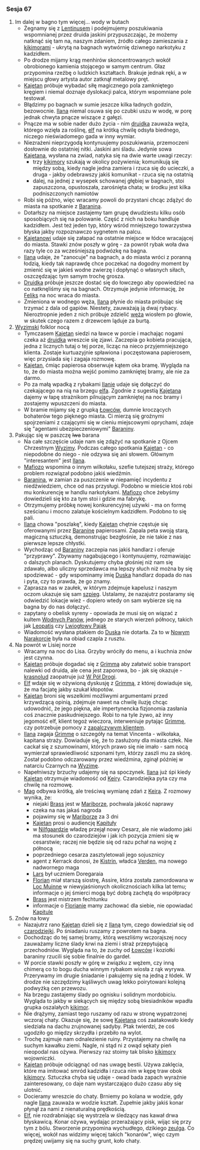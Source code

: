 ### Sesja 67
1. Im dalej w bagno tym więcej... wody w butach
    - Żegnamy się z [Lentinusem](#p_lentinus) i podejmujemy poszukiwania wspomnianej przez druida jaskini przypuszczając, że możemy natknąć się tam na, naszym zdaniem, źródło całego zamieszania z [kikimorami](#b_kikimora) - ukrytą na bagnach wytwórnię dziwnego narkotyku z kadzidłem.
    - Po drodze mijamy krąg menhirów skoncentrowanych wokół obrobionego kamienia stojącego w samym centrum. Głaz przypomina rzeźbę o ludzkich kształtach. Brakuje jednak ręki, a w miejscu głowy artysta autor zatknął metalowy pręt.
    - [Kajetan](#g_kajetan) próbuje wybadać siłę magicznego pola zamkniętego kręgiem i niemal doznaje dyslokacji palca, którym wspomniane pole testował.
    - Błądzimy po bagnach w sumie jeszcze kilka ładnych godzin, bezowocnie. [Ilana](#g_ilana) niemal osuwa się po czubki uszu w wodę, w porę jednak chwyta pnącze wiszące z gałęzi.
    - Pnącze ma w sobie nader dużo życia - nim [druidka](#g_ilana) zauważa węża, którego wzięła za roślinę, [elf](#g_kajetan) na krótką chwilę odsyła biednego, niczego nieświadomego gada w inny wymiar.
    - Niezrażeni nieprzygodą kontynuujemy poszukiwania, przemoczeni dosłownie do ostatniej nitki. Jaskini ani śladu. Jedynie sowa [Kajetana](#g_kajetan), wysłana na zwiad, natyka się na dwie warte uwagi rzeczy:
        - trzy [kikimory](#b_kikimora) szukają w okolicy pożywienia; komunikują się między sobą, kiedy nagle jedna zamiera i rzuca się do ucieczki, a druga - jakby odebrawszy jakiś komunikat - rzuca się na ostatnią
        - dalej, na jednej z wysepek schowanej głębiej w bagnach, stoi zapuszczona, opustoszała, zarośnięta chata; w środku jest kilka podniszczonych namiotów
    - Robi się późno, więc wracamy powoli do przystani chcąc zdążyć do miasta na spotkanie z [Baraniną](#p_baranina).
    - Dotarłszy na miejsce zastajemy tam grupę dwudziestu kilku osób sposobiących się na polowanie. Część z nich na boku handluje kadzidłem. Jest też jeden typ, który wśród mniejszego towarzystwa błyska jakby rozpoznawczo sygnetem na palcu.
    - [Kajetanowi](#g_kajetan) udaje się załapać na ostatnie miejsce w łódce wracającej do miasta. Stawki znów poszły w górę - za powrót rybak woła dwa razy tyle co za wcześniejszą podwózkę na bagna.
    - [Ilana](#g_ilana) udaje, że "zanocuje" na bagnach, a do miasta wróci z poranną łodzią, kiedy tak naprawdę chce poczekać na dogodny moment by zmienić się w jakieś wodne zwierzę i dopłynąć o własnych siłach, oszczędzając tym samym trochę grosza.
    - [Druidka](#g_ilana) próbuje jeszcze dostać się do łowczego aby opowiedzieć na co natknęliśmy się na bagnach. Otrzymuje jedynie informację, że [Feliks](#p_feliks) na noc wraca do miasta.
    - Zmieniona w wodnego węża, [Ilana](#g_ilana) płynie do miasta próbując się trzymać z dala od gapiów. Niestety, zauważają ją dwaj rybacy. Nieroztropnie jeden z nich próbuje zdzielić [węża](#g_ilana) wiosłem po głowie, w skutek czego  razem z drzewcem ląduje za burtą.
2.  [Wyzimski](#l_wyzima) folklor nocą
    - Tymczasem [Kajetan](#g_kajetan) siedzi na ławce w porcie i machając nogami czeka aż [druidka](#g_ilana) wreszcie się zjawi. Zaczepia go kobieta pracująca, jedna z licznych tutaj o tej porze, licząc na nieco przyjemniejszego klienta. Zostaje kurtuazyjnie spławiona i poczęstowana papierosem, więc przysiada się i zagaja rozmowę.
    - [Kajetan](#g_kajetan), ćmiąc papierosa obserwuje kątem oka bramę. Wygląda na to, że do miasta można wejść pomimo zamkniętej bramy, ale nie za darmo.
    - Po za małą wpadką z rybakami [Ilanie](#g_ilana) udaje się dołączyć do czekającego na nią na brzegu [elfa](#g_kajetan). Zgodnie z sugestią [Kajetana](#g_kajetan) dajemy w łapę strażnikom pilnującym zamkniętej na noc bramy i zostajemy wpuszczeni do miasta.
    - W bramie mijamy się z grupką [Łowców](#r_lowca), dumnie kroczących bohaterów tego pięknego miasta. Ci mierzą się groźnymi spojrzeniami z czającymi się w cieniu miejscowymi oprychami, zdaje się "agentami ubezpieczeniowymi" [Baraniny](#p_baranina).
3. Pakując się w paszczę ~~lwa~~ barana
    - Na całe szczęście udaje nam się zdążyć na spotkanie z Ojcem Chrzestnym [Wyzimy](#l_wyzima). Podczas całego spotkania [Kajetan](#g_kajetan) - co niepodobne do niego - nie odzywa się ani słowem. Głównym "interesantem" jest [Ilana](#g_ilana).
    - [Mafiozo](#p_baranina) wspomina o innym wilkołaku, szefie tutejszej straży, którego problem rozwiązał podobno jakiś wiedźmin.
    - [Baranina](#p_baranina), w zamian za puszczenie w niepamięć incydentu z niedźwiedziem, chce od nas przysługi. Podobno w mieście ktoś robi mu konkurencję w handlu narkotykami. [Mafiozo](#p_baranina) chce żebyśmy dowiedzieli się kto za tym stoi i gdzie ma fabrykę.
    - Otrzymujemy próbkę nowej konkurencyjnej używki - ma on formę sześcianu i mocno zalatuje kościelnym kadzidłem. Podobno to się pali. 
    - [Ilana](#g_ilana) chowa "poszlakę", kiedy [Kajetan](#g_kajetan) chętnie częstuje się oferowanymi przez [Baraninę](#p_baranina) papierosami. Zapala peta swoją starą, magiczną sztuczką, demonstrując bezgłośnie, że nie takie z nas pierwsze lepsze chłystki.
    - Wychodząc od [Baraniny](#p_baranina) zaczepia nas jakiś handlarz i oferuje "przyprawy". Zbywamy nagabującego i kontynuujemy, rozmawiając o dalszych planach. Dyskutujemy chyba głośniej niż nam się zdawało, albo uliczny sprzedawca ma lepszy słuch niż można by się spodziewać - gdy wspominamy imię [Duska](#p_dusek) handlarz dopada do nas i pyta, czy to prawda, że go znamy.
    - Zaprasza nas w zaułek, w którym zdejmuje kapelusz i naszym oczom ukazuje się sam [szpieg](#p_dusek). Ustalamy, że nazajutrz postaramy się odwiedzić lokacje wież - dopiero wtedy on sam wybierze się na bagna by do nas dołączyć.
    - zapytany o obelisk syreny - opowiada że musi się on wiązać z kultem [Wodnych Panów](#r_wodni_panowie), jednego ze starych wierzeń północy, takich jak [Leopatis](#r_leopatis) czy [Lwiogłowy Pająk](#r_lwioglowy_pajak)
    - Wiadomość wysłana ptakiem do [Duska](#p_dusek) nie dotarła. Za to w [Nowym Narakorcie](#l_narakort) była na obiad czapla z rusztu.
3.  Na powrót w Lisiej norze
    - Wracamy na noc do Lisa. Grzyby wróciły do menu, a i kuchnia znów jest czynna.
    - [Kajetan](#g_kajetan) próbuje dogadać się z [Grimmą](#p_grimma) aby załatwić sobie transport nalewki od druida, ale cena jest zaporowa, bo - jak się okazuje - [krasnolud](#p_grimma) zaopatruje już [W Pół Drogi](#l_pol_drogi).
    - [Elf](#g_kajetan) wdaje się w ożywioną dyskusję z [Grimmą](#p_grimma), z której dowiaduje się, że ma facjatę jakby szukał kłopotów. 
    - [Kajetan](#g_kajetan) broni się wszelkimi możliwymi argumentami przed krzywdzącą opinią, zdejmuje nawet na chwilę iluzję chcąc udowodnić, że jego piękna, ale impertynencka fizjonomia zasłania coś znacznie paskudniejszego. Robi to na tyle żywo, aż inny jegomość elf, klient tegoż wieczora, interweniuje pytając [Grimmę](#p_grimma), czy potrzebuje pomocy z [zapalczywym klientem](#g_kajetan).
    - [Ilana](#g_ilana) zagaja [Grimmę](#p_grimma) o szczegóły na temat Vincenta - wilkołaka, kapitana straży. Dowiaduje się, że to zasłużony dla miasta człek. Nie cackał się z szumowinami, których prawo się nie imało - sam nocą wymierzał sprawiedliwość szponami tym, którzy zaszli mu za skórę. Został podobno odczarowany przez wiedźmina, zginął później w natarciu Czarnych na [Wyzimę](#l_wyzima).
    - Napełniwszy brzuchy udajemy się na spoczynek. [Ilana](#g_ilana) już śpi kiedy [Kajetan](#g_kajetan) otrzymuje wiadomość od [Keiry](#p_keira_metz). Czarodziejka pyta czy ma chwilę na rozmowę.
    - [Mag](#g_kajetan) odbywa krótką, ale treściwą wymianę zdań z [Keirą](#p_keira_metz). Z rozmowy wynika, że:
        - niejaki [Brass](#p_bras) jest w [Mariborze](#l_maribor), pochwala jakość naprawy
        - czeka na nas jakaś nagroda
        - pojawimy się w [Mariborze](#l_maribor) za 3 dni
        - [Kajetan](#g_kajetan) prosi o audiencję [Kapituły](#r_kapitula)
        - w [Nilfgaardzie](#l_nilfgaard) władzę przejął nowy Cesarz, ale nie wiadomo jaki ma stosunek do czarodziejów i jak ich pozycja zmieni się w cesarstwie; raczej nie będzie się od razu pchał na wojnę z północą
        - poprzedniego cesarza zasztyletowali jego sojusznicy
        - agent z Kerrack donosi, że [Kistrin](#p_ksiaze_kistrin), władca [Verden](#l_verden), ma nowego nadwornego maga
        - [Lars](#p_lars) był uczniem Doregaraia
        - [Florian](#p_florian_z_vicovaro) miał starszą siostrę, Assire, która została zamordowana w [Loc Muinne](#l_loc_muinne) w niewyjaśnionych okolicznościach kilka lat temu; informacje o jej śmierci mogą być dobrą zachętą do współpracy
        - [Brass](#p_bras) jest mistrzem fechtunku
        - informacje o [Florianie](#p_florian_z_vicovaro) mamy zachować dla siebie, nie opowiadać [Kapitule](#r_kapitula)
4. Znów na łowy
    - Nazajutrz rano [Kajetan](#g_kajetan) dzieli się z [Ilaną](#g_ilana) tym, czego dowiedział się od [czarodziejki](#p_keira_metz). Po śniadaniu ruszamy z powrotem na bagna.
    - Dochodząc do tej samej bramy, którą weszliśmy wczorajszej nocy zauważamy liczne ślady krwi na ziemi i straż przepytującą przechodniów. Wygląda na to, że zuchy od [Łowców](#r_lowca) i koziołki baraniny rzucili się sobie finalnie do gardeł.
    - W porcie stawki poszły w górę w związku z wężem, czy inną chimerą co to bogu ducha winnym rybakom wiosła z rąk wyrywa. Przerywamy im drugie śniadanie i pakujemy się na jedną z łódek. W drodze nie szczędzimy kąśliwych uwag lekko poirytowani kolejną podwyżką cen przewozu.
    - Na brzegu zastajemy ślady po ognisku i solidnym mordobiciu. Wygląda to jakby w siekących się między sobą biesiadników wpadła grupka oszalałych [kikimor](#b_kikimora).
    - Nie drążymy, zamiast tego ruszamy od razu w stronę wypatrzonej wczoraj chaty. Okazuje się, że sowę [Kajetana](#g_kajetan) coś zaatakowało kiedy siedziała na dachu zrujnowanej sadyby. Ptak twierdzi, że coś ugodziło go między skrzydła i przebiło na wylot.
    - Trochę zajmuje nam odnalezienie ruiny. Przystajemy na chwilę na suchym kawałku ziemi. Nagle, ni stąd ni z owąd sękaty pień nieopodal nas ożywa. Pierwszy raz stoimy tak blisko [kikimory](#b_kikimora) wojowniczki.
    - [Kajetan](#g_kajetan) próbuje odciągnąć od nas uwagę bestii. Używa zaklęcia, które ma imitować smród kadzidła i rzuca nim w kępę traw obok [kikimory](#b_kikimora). Sztuczka chyba się udaje - owad bada zapach wyraźnie zainteresowany, co daje nam wystarczająco dużo czasu aby się ulotnić.
    - Docieramy wreszcie do chaty. Brniemy po kolana w wodzie, gdy nagle [Ilana](#g_ilana) zauważa w wodzie kształt. Zupełnie jakby jakiś konar płynął za nami z nienaturalną prędkością.
    - [Elf](#g_kajetan), nie rozdrabniając się wystrzela w śledzący nas kawał drwa błyskawicą. Konar ożywa, wydając przerażający pisk, wijąc się przy tym z bólu. Stworzenie przypomina wychudłego, dzikiego [zeulga](#b_zeulg). Co więcej, wokół nas widzimy więcej takich "konarów", więc czym prędzej uwijamy się na suchy grunt, koło chaty.